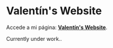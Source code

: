 # Valentín's Website

Accede a mi página: **[Valentín's Website](https://valentinsilvestri.github.io/ValentinSilvestri/)**.

Currently under work..